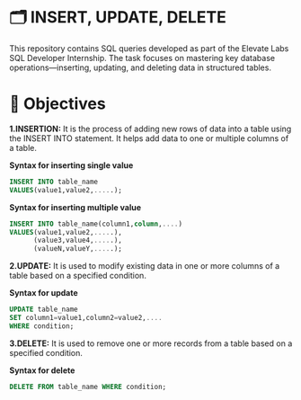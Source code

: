 # 🗂️ INSERT, UPDATE, DELETE
This repository contains SQL queries developed as part of the Elevate Labs SQL Developer Internship. The task focuses on mastering key database operations—inserting, updating, and deleting data in structured tables. 
# 🎯 Objectives 
**1.INSERTION:**
It is the process of adding new rows of data into a table using the INSERT INTO statement. It helps add data to one or multiple columns of a table. 


**Syntax for inserting single value**
```sql
INSERT INTO table_name 
VALUES(value1,value2,.....);
```
**Syntax for inserting multiple value**
```sql
INSERT INTO table_name(column1,column,....) 
VALUES(value1,value2,.....), 
      (value3,value4,.....), 
      (valueN,valueY,.....);
```
**2.UPDATE:**
It is used to modify existing data in one or more columns of a table based on a specified condition. 


**Syntax for update**
```sql
UPDATE table_name 
SET column1=value1,column2=value2,....
WHERE condition;
```
**3.DELETE:**
It is used to remove one or more records from a table based on a specified condition. 


**Syntax for delete**
```sql
DELETE FROM table_name WHERE condition;
```
